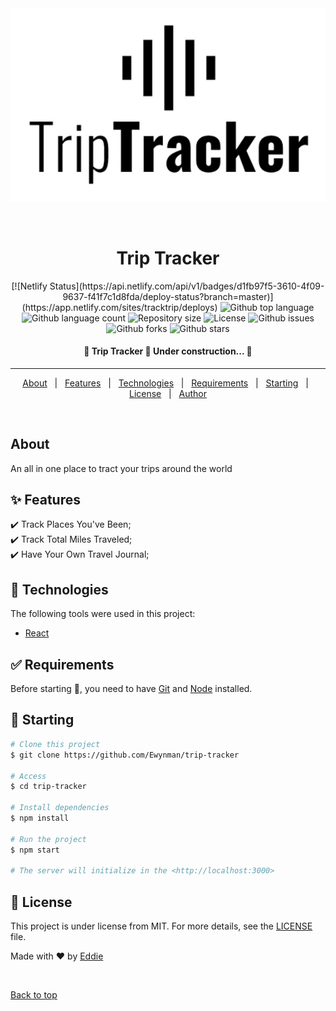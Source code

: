 <div align="center" id="top"> 
  <img src="./src/Images/Logo.png" alt="Trip Tracker" />

&#xa0;

  <!-- <a href="https://triptracker.netlify.app">Demo</a> -->
</div>

<h1 align="center">Trip Tracker</h1>

<p align="center">
[![Netlify Status](https://api.netlify.com/api/v1/badges/d1fb97f5-3610-4f09-9637-f41f7c1d8fda/deploy-status?branch=master)](https://app.netlify.com/sites/tracktrip/deploys)

  <img alt="Github top language" src="https://img.shields.io/github/languages/top/Ewynman/trip-tracker?color=56BEB8">

  <img alt="Github language count" src="https://img.shields.io/github/languages/count/Ewynman/trip-tracker?color=56BEB8">

  <img alt="Repository size" src="https://img.shields.io/github/repo-size/Ewynman/trip-tracker?color=56BEB8">

  <img alt="License" src="https://img.shields.io/github/license/Ewynman/trip-tracker?color=56BEB8">

  <img alt="Github issues" src="https://img.shields.io/github/issues/Ewynman/trip-tracker?color=56BEB8" />

  <img alt="Github forks" src="https://img.shields.io/github/forks/Ewynman/trip-tracker?color=56BEB8" />

  <img alt="Github stars" src="https://img.shields.io/github/stars/Ewynman/trip-tracker?color=56BEB8" />
</p>

<!-- Status -->

<h4 align="center">
	🚧  Trip Tracker 🚀 Under construction...  🚧
</h4>

<hr>

<p align="center">
  <a href="#dart-about">About</a> &#xa0; | &#xa0; 
  <a href="#sparkles-features">Features</a> &#xa0; | &#xa0;
  <a href="#rocket-technologies">Technologies</a> &#xa0; | &#xa0;
  <a href="#white_check_mark-requirements">Requirements</a> &#xa0; | &#xa0;
  <a href="#checkered_flag-starting">Starting</a> &#xa0; | &#xa0;
  <a href="#memo-license">License</a> &#xa0; | &#xa0;
  <a href="https://github.com/Ewynman" target="_blank">Author</a>
</p>

<br>

## About

An all in one place to tract your trips around the world

## :sparkles: Features

:heavy_check_mark: Track Places You've Been;\
:heavy_check_mark: Track Total Miles Traveled;\
:heavy_check_mark: Have Your Own Travel Journal;

## :rocket: Technologies

The following tools were used in this project:

- [React](https://pt-br.reactjs.org/)

## :white_check_mark: Requirements

Before starting :checkered_flag:, you need to have [Git](https://git-scm.com) and [Node](https://nodejs.org/en/) installed.

## :checkered_flag: Starting

```bash
# Clone this project
$ git clone https://github.com/Ewynman/trip-tracker

# Access
$ cd trip-tracker

# Install dependencies
$ npm install

# Run the project
$ npm start

# The server will initialize in the <http://localhost:3000>
```

## :memo: License

This project is under license from MIT. For more details, see the [LICENSE](LICENSE.md) file.

Made with :heart: by <a href="https://github.com/Ewynman" target="_blank">Eddie</a>

&#xa0;

<a href="#top">Back to top</a>
